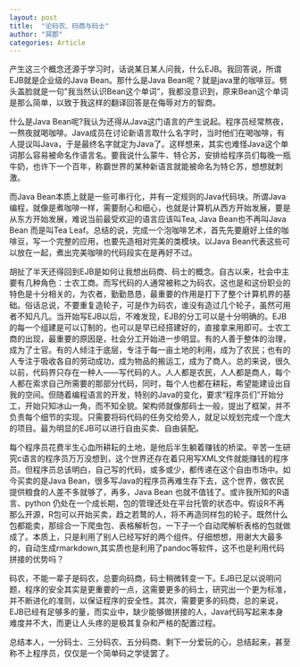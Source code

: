 ```yaml
---
layout: post
title:  "论码农、码商与码士"
author: "冥郡"
categories: Article
---
```


产生这三个概念还源于学习时，话说某日某人问我，什么EJB。我回答说，所谓EJB就是企业级的Java Bean。那什么是Java Bean呢？就是java里的咖啡豆。劈头盖脸就是一句"我当然认识Bean这个单词”，我都没意识到，原来Bean这个单词是那么简单，以致于我这样的翻译回答是在侮辱对方的智商。

什么是Java Bean呢?我认为还得从Java这门语言的产生说起。程序员经常熬夜，一熬夜就喝咖啡。Java成员在讨论新语言取什么名字时，当时他们在喝咖啡，有人提议叫Java，于是最终名字就定为Java了。这样想来，其实也难怪Java这个单词那么容易被命名作语言名。要我说什么蒙牛、特仑苏，安排给程序员们每晚一瓶牛奶，也许下一个百年，称霸世界的某种新语言就能被命名为特仑苏，想想就刺激。

而Java Bean本质上就是一些可串行化，并有一定规则的Java代码块。所谓Java编程，就像是煮咖啡一样，需要耐心和细心，也就是计算机从西方开始发展，要是从东方开始发展，难说当前最受欢迎的语言应该叫Tea, Java Bean也不再叫Java Bean 而是叫Tea Leaf。总结的说，完成一个泡咖啡艺术，首先先要磨好上佳的咖啡豆，写一个完整的应用，也要先造相对完美的类模块。以Java Bean代表这些可以放在一起，煮出完美咖啡的代码段实在是再好不过。

胡扯了半天还得回到EJB是如何让我想出码商、码士的概念。自古以来，社会中主要有几种角色：士农工商。而写代码的人通常被称之为码农。这也是和这份职业的特色是十分相关的，为农者，勤勤恳恳，最重要的作用是打下了整个计算机界的基础。俗话总说，不要重复造轮子，可是作为码农，谁没有造过几个轮子，虽然可用者不知凡几。当开始写EJB以后，不难发现，EJB的分工可以是十分明确的。EJB的每一个组建是可以订制的，也可以是早已经搭建好的，直接拿来用即可。士农工商的出现，最重要的原因是，社会分工开始进一步明显。有的人善于整体的治理，成为了士官。有的人倾注于底层，专注于每一亩土地的利用，成为了农民；也有的人专注于吸收各自的劳动成功，成为物品的搬运工，成为了商人。总的来说，很久以前，代码界只存在一种人——写代码的人。人人都是农民，人人都是商人，每个人都在索求自己所需要的那部分代码，同时，每个人也都在耕耘，希望能建设出自我的空间。但随着编程语言的开发，特别的Java的变化，要求“程序员们”开始分工，开始只知冰山一角，而不知全貌。架构师就像那码士一般，提出了框架，并不负责每个细节的实现。只需要将码代码的任务交给旁人，就足以规划完成一个庞大的项目。最为明显的EJB可以进行自由买卖、自由装配。

每个程序员花费半生心血所耕耘的土地，是他后半生躺着赚钱的桥梁。辛苦一生研究c语言的程序员万万没想到，这个世界还存在着只用写XML文件就能赚钱的程序员。但程序员总该明白，自己写的代码，或多或少，都传递在这个自由市场中。如今买卖的是Java Bean，很多写Java的程序员再难生存下去，这个世界，做农民提供粮食的人差不多就够了，再多，Java Bean 也就不值钱了。或许我所知的R语言、python 仍处在一个成长期，包的管理还处在平台托管的状态中。假设R不再那么开源，R包可以开始买卖，趋之若鹜的人，将不再造同样包的轮子。既然什么包都能卖，那综合一下爬虫包、表格解析包，一下子一个自动爬解析表格的包就做成了。本质上，只是利用了别人已经写好的两个组件。仔细想想，用谢大大最多的，自动生成rmarkdown,其实质也是利用了pandoc等软件，这不也是利用代码拼接的优势吗？

码农，不能一辈子是码农，总要向码商，码士稍微转变一下。EJB已足以说明问题，程序的安全其实是更重要的一点，这需要更多的码士，研究出一个更为标准，并不断进化的准则，以保证程序的安全性。其次，需要更多的码商，总的来说，EJB已经有足够多的量，而实业中，缺少能够做拼接的人，Java代码写起来本身难度并不大，而更让人头疼的是极其复杂和严格的配置过程。

总结本人，一分码士、三分码农、五分码商、剩下一分爱玩的心，总结起来，甚至称不上程序员，仅仅是一个简单码之学徒罢了。
